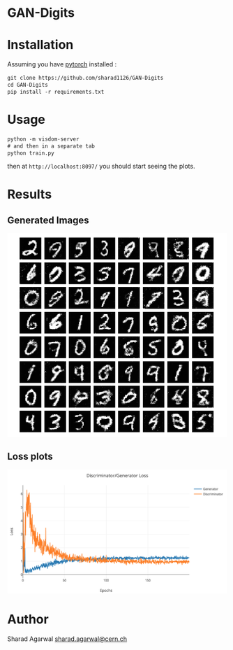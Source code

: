 # GAN-Digits

# Installation
Assuming you have [pytorch](https://pytorch.org) installed :
```
git clone https://github.com/sharad1126/GAN-Digits
cd GAN-Digits
pip install -r requirements.txt
```

# Usage
```
python -m visdom-server
# and then in a separate tab
python train.py
```
then at `http://localhost:8097/` you should start seeing the plots.

# Results

## Generated Images
![generated_images](images/generated.png)

## Loss plots
![loss_plots](images/loss_plots.png)

# Author
Sharad Agarwal <sharad.agarwal@cern.ch>
